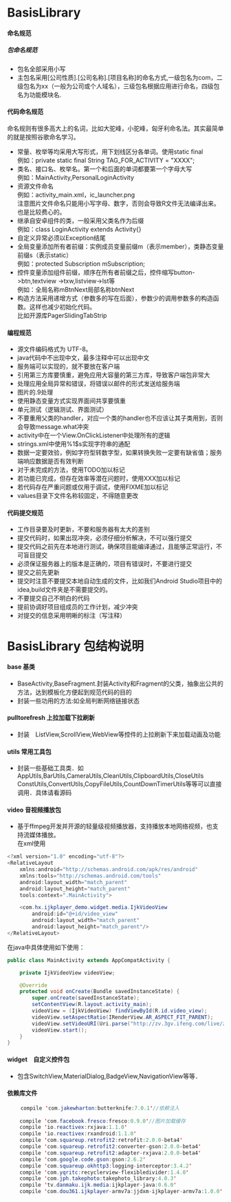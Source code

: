 # BasisLibrary


#### 命名规范<br/>
##### 包命名规范<br/>
* 包名全部采用小写<br/>
* 主包名采用[公司性质].[公司名称].[项目名称]的命名方式,一级包名为com，二级包名为xx（一般为公司或个人域名），三级包名根据应用进行命名，四级包名为功能模块名.<br/>
#### 代码命名规范<br/>
命名规则有很多高大上的名词，比如大驼峰，小驼峰，匈牙利命名法。其实最简单的就是按照谷歌命名学习。</br>
* 常量、枚举等均采用大写形式，用下划线区分各单词。使用static final</br>
  例如：private static final String TAG_FOR_ACTIVITY = "XXXX";<br/>
* 类名、接口名、枚举名。第一个和后面的单词都要第一个字母大写<br/>
  例如：MainActivity,PersonalLoginActivity<br/>
* 资源文件命名<br/>
  例如：activity_main.xml，ic_launcher.png</br>
  注意图片文件命名只能用小写字母、数字，否则会导致R文件无法编译出来。也是比较费心的。<br/>
* 继承自安卓组件的类，一般采用父类名作为后缀<br/>
  例如：class LoginActivity extends Activity{}<br/>
* 自定义异常必须以Exception结尾<br/>
* 全局变量添加所有者前缀：实例成员变量前缀m（表示member），类静态变量前缀s（表示static）<br/>
  例如：protected Subscription mSubscription;<br/>
* 控件变量添加组件前缀，顺序在所有者前缀之后，控件缩写button->btn,textview ->txw,listview->lst等<br/>
  例如：全局名称mBtnNext局部名称btnNext<br/>
* 构造方法采用递增方式（参数多的写在后面），参数少的调用参数多的构造函数。这样也减少初始化代码。<br/>
  比如开源库PagerSlidingTabStrip<br/>
  
 #### 编程规范
 
* 源文件编码格式为 UTF-8。<br/>
* java代码中不出现中文，最多注释中可以出现中文<br/>
* 服务端可以实现的，就不要放在客户端<br/>
* 引用第三方库要慎重，避免应用大容量的第三方库，导致客户端包非常大<br/>
* 处理应用全局异常和错误，将错误以邮件的形式发送给服务端<br/>
* 图片的.9处理<br/>
* 使用静态变量方式实现界面间共享要慎重<br/>
* 单元测试（逻辑测试、界面测试）<br/>
* 不要重用父类的handler，对应一个类的handler也不应该让其子类用到，否则会导致message.what冲突<br/>
* activity中在一个View.OnClickListener中处理所有的逻辑<br/>
* strings.xml中使用%1$s实现字符串的通配<br/>
* 数据一定要效验，例如字符型转数字型，如果转换失败一定要有缺省值；服务端响应数据是否有效判断<br/>
* 对于未完成的方法，使用TODO加以标记<br/>
* 若功能已完成，但存在效率等潜在问题时，使用XXX加以标记<br/>
* 若代码存在严重问题或仅用于调试，使用FIXME加以标记<br/>
* values目录下文件名称较固定，不得随意更改<br/>

#### 代码提交规范

* 工作目录要及时更新，不要和服务器有太大的差别<br/>
* 提交代码时，如果出现冲突，必须仔细分析解决，不可以强行提交<br/>
* 提交代码之前先在本地进行测试，确保项目能编译通过，且能够正常运行，不可盲目提交<br/>
* 必须保证服务器上的版本是正确的，项目有错误时，不要进行提交<br/>
* 提交之前先更新<br/>
* 提交时注意不要提交本地自动生成的文件，比如我们Android Studio项目中的 idea,build文件夹是不需要提交的。<br/>
* 不要提交自己不明白的代码<br/>
* 提前协调好项目组成员的工作计划，减少冲突<br/>
* 对提交的信息采用明晰的标注（写注释）<br/>

# BasisLibrary 包结构说明

#### base 基类 <br/>
* BaseActivity,BaseFragment.封装Activity和Fragment的父类，抽象出公共的方法，达到模板化方便起到规范代码的目的<br/>
* 封装一些功用的方法:如全局判断网络链接状态<br/>
#### pulltorefresh 上拉加载下拉刷新
* 封装　ListView,ScrollView,WebView等控件的上拉刷新下来加载动画及功能
#### utils 常用工具包
* 封装一些基础工具类．如AppUtils,BarUtils,CameraUtils,CleanUtils,ClipboardUtils,CloseUtils<br/>
 ConstUtils,ConvertUtils,CopyFileUtils,CountDownTimerUtils等等可以直接调用．具体请看源码<br/>
#### video 音视频播放包
* 基于ffmpeg开发并开源的轻量级视频播放器，支持播放本地网络视频，也支持流媒体播放。<br/>
在xml使用<br/>
```Java
<?xml version="1.0" encoding="utf-8"?>
<RelativeLayout
    xmlns:android="http://schemas.android.com/apk/res/android"
    xmlns:tools="http://schemas.android.com/tools"
    android:layout_width="match_parent"
    android:layout_height="match_parent"
    tools:context=".MainActivity">

    <com.hx.ijkplayer_demo.widget.media.IjkVideoView
        android:id="@+id/video_view"
        android:layout_width="match_parent"
        android:layout_height="match_parent"/>
</RelativeLayout>
```
在java中具体使用如下使用：
```Java
public class MainActivity extends AppCompatActivity {

    private IjkVideoView videoView;

    @Override
    protected void onCreate(Bundle savedInstanceState) {
        super.onCreate(savedInstanceState);
        setContentView(R.layout.activity_main);
        videoView = (IjkVideoView) findViewById(R.id.video_view);
        videoView.setAspectRatio(IRenderView.AR_ASPECT_FIT_PARENT);
        videoView.setVideoURI(Uri.parse("http://zv.3gv.ifeng.com/live/zhongwen800k.m3u8"));
        videoView.start();
    }
}
```

#### widget　自定义控件包
* 包含SwitchView,MaterialDialog,BadgeView,NavigationView等等．
#### 依赖库文件
```Java
 　　compile 'com.jakewharton:butterknife:7.0.1'//依赖注入
 
    compile 'com.facebook.fresco:fresco:0.9.0'//图片加载缓存
    compile 'io.reactivex:rxjava:1.1.0'
    compile 'io.reactivex:rxandroid:1.1.0'
    compile 'com.squareup.retrofit2:retrofit:2.0.0-beta4'
    compile 'com.squareup.retrofit2:converter-gson:2.0.0-beta4'
    compile 'com.squareup.retrofit2:adapter-rxjava:2.0.0-beta4'
    compile 'com.google.code.gson:gson:2.6.2'
    compile 'com.squareup.okhttp3:logging-interceptor:3.4.2'
    compile 'com.yqritc:recyclerview-flexibledivider:1.4.0'
    compile 'com.jph.takephoto:takephoto_library:4.0.3'
    compile 'tv.danmaku.ijk.media:ijkplayer-java:0.6.0'
    compile 'com.dou361.ijkplayer-armv7a:jjdxm-ijkplayer-armv7a:1.0.0'
 ```  